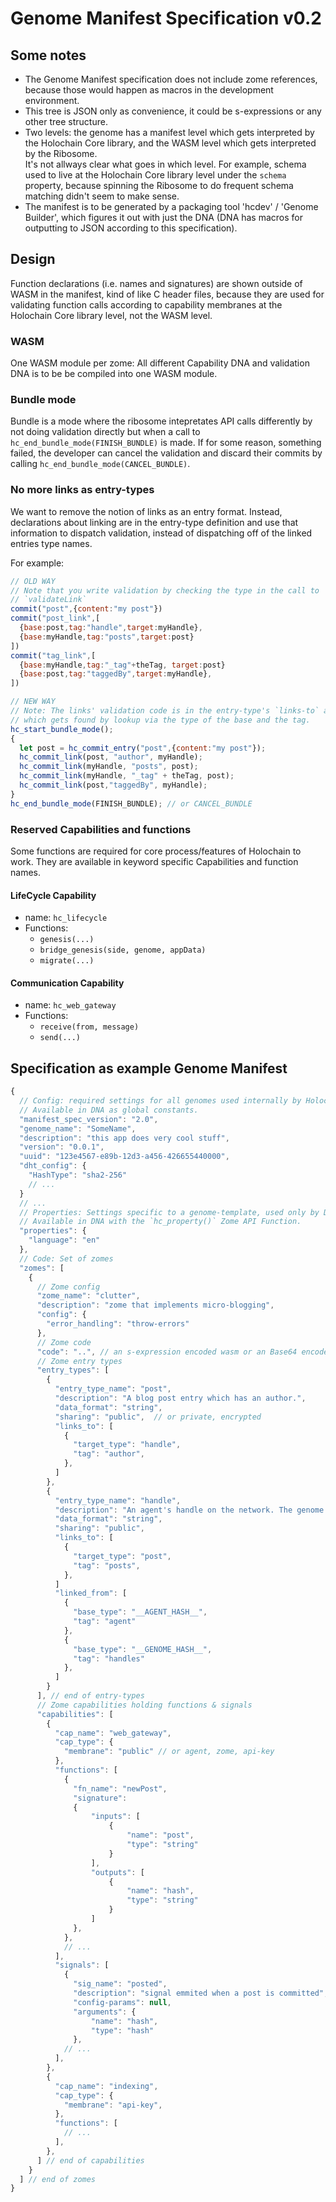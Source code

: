 # Genome Manifest Specification v0.2

## Some notes
- The Genome Manifest specification does not include zome references, because those would happen as macros in the development environment.
- This tree is JSON only as convenience, it could be s-expressions or any other tree structure.
- Two levels: the genome has a manifest level which gets interpreted by the Holochain Core library, and the WASM level which gets interpreted by the Ribosome.  
It's not allways clear what goes in which level. For example, schema used to live at the Holochain Core library level under the `schema` property, because spinning the Ribosome to do frequent schema matching didn't seem to make sense. 
- The manifest is to be generated by a packaging tool 'hcdev' / 'Genome Builder', which figures it out with just the DNA (DNA has macros for outputting to JSON according to this specification).

## Design
Function declarations (i.e. names and signatures) are shown outside of WASM in the manifest, kind of like C header files, because they are used for validating function calls according to capability membranes at the Holochain Core library level, not the WASM level.

### WASM
One WASM module per zome: All different Capability DNA and validation DNA is to be be compiled into one WASM module.

### Bundle mode

Bundle is a mode where the ribosome intepretates API calls differently by not doing validation directly but when a call to `hc_end_bundle_mode(FINISH_BUNDLE)` is made.
If for some reason, something failed, the developer can cancel the validation and discard their commits by calling `hc_end_bundle_mode(CANCEL_BUNDLE)`.


### No more links as entry-types

We want to remove the notion of links as an entry format.
Instead, declarations about linking are in the entry-type definition and use that information to dispatch validation, instead of dispatching off of the linked entries type names.

For example:

``` javascript
// OLD WAY
// Note that you write validation by checking the type in the call to
// `validateLink`
commit("post",{content:"my post"})
commit("post_link",[
  {base:post,tag:"handle",target:myHandle},
  {base:myHandle,tag:"posts",target:post}
])
commit("tag_link",[
  {base:myHandle,tag:"_tag"+theTag, target:post}
  {base:post,tag:"taggedBy",target:myHandle},
])

// NEW WAY
// Note: The links' validation code is in the entry-type's `links-to` and `links-from` block
// which gets found by lookup via the type of the base and the tag.
hc_start_bundle_mode();
{
  let post = hc_commit_entry("post",{content:"my post"});
  hc_commit_link(post, "author", myHandle);
  hc_commit_link(myHandle, "posts", post);
  hc_commit_link(myHandle, "_tag" + theTag, post);
  hc_commit_link(post,"taggedBy", myHandle);
}
hc_end_bundle_mode(FINISH_BUNDLE); // or CANCEL_BUNDLE
```

### Reserved Capabilities and functions

Some functions are required for core process/features of Holochain to work.
They are available in keyword specific Capabilities and function names.

#### LifeCycle Capability

- name: `hc_lifecycle`
- Functions:
  - `genesis(...)`
  - `bridge_genesis(side, genome, appData)`
  - `migrate(...)`

#### Communication Capability

- name: `hc_web_gateway`
- Functions:
  - `receive(from, message)`
  - `send(...)`

## Specification as example Genome Manifest

``` javascript
{
  // Config: required settings for all genomes used internally by Holochain Core.
  // Available in DNA as global constants.  
  "manifest_spec_version": "2.0",  
  "genome_name": "SomeName",
  "description": "this app does very cool stuff",
  "version": "0.0.1",
  "uuid": "123e4567-e89b-12d3-a456-426655440000",
  "dht_config": {
    "HashType": "sha2-256"
    // ...
  }
  // ...  
  // Properties: Settings specific to a genome-template, used only by DNA.
  // Available in DNA with the `hc_property()` Zome API Function.
  "properties": {
    "language": "en"
  },
  // Code: Set of zomes
  "zomes": [
    {
      // Zome config
      "zome_name": "clutter",
      "description": "zome that implements micro-blogging",
      "config": {
        "error_handling": "throw-errors"
      },
      // Zome code
      "code": "..", // an s-expression encoded wasm or an Base64 encoded wasm bytecode    
      // Zome entry types
      "entry_types": [
        {
          "entry_type_name": "post",
          "description": "A blog post entry which has an author.",
          "data_format": "string",
          "sharing": "public",  // or private, encrypted
          "links_to": [
            {
              "target_type": "handle",
              "tag": "author",
            },
          ]
        },
        {
          "entry_type_name": "handle",
          "description": "An agent's handle on the network. The genome indexes all the handles.",          
          "data_format": "string",
          "sharing": "public",
          "links_to": [
            {
              "target_type": "post",
              "tag": "posts",
            },   
          ]       
          "linked_from": [
            {
              "base_type": "__AGENT_HASH__",
              "tag": "agent"
            },
            {
              "base_type": "__GENOME_HASH__",
              "tag": "handles"
            },                    
          ]          
        }
      ], // end of entry-types
      // Zome capabilities holding functions & signals
      "capabilities": [
        {
          "cap_name": "web_gateway",
          "cap_type": {
            "membrane": "public" // or agent, zome, api-key
          },
          "functions": [
            {
              "fn_name": "newPost",
              "signature":
              {
                  "inputs": [
                      {
                          "name": "post",
                          "type": "string"
                      }
                  ],
                  "outputs": [
                      {
                          "name": "hash",
                          "type": "string"
                      }
                  ]
              },
            },
            // ...
          ],
          "signals": [
            {
              "sig_name": "posted",
              "description": "signal emmited when a post is committed",
              "config-params": null,
              "arguments": {
                  "name": "hash",
                  "type": "hash"
              },
            // ...
          ],
        },
        {
          "cap_name": "indexing",
          "cap_type": {
            "membrane": "api-key",
          },
          "functions": [
            // ...
          ],
        },
      ] // end of capabilities
    }
  ] // end of zomes
}
```
